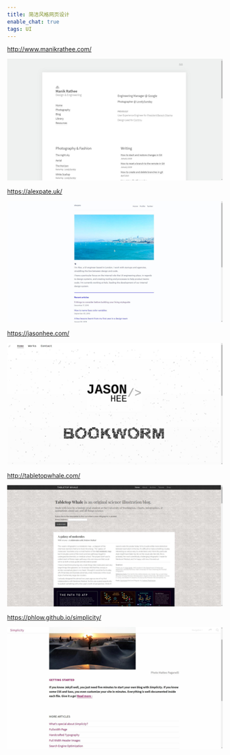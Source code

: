 ```yaml
---
title: 简洁风格网页设计
enable_chat: true
tags: UI
---
```



http://www.manikrathee.com/

<img src="/images/20180629/01.jpg">


https://alexpate.uk/

<img src="/images/20180629/02.jpg">


https://jasonhee.com/

<img src="/images/20180629/03.jpg">


http://tabletopwhale.com/

<img src="/images/20180629/04.jpg">


https://phlow.github.io/simplicity/

<img src="/images/20180629/05.jpg">
